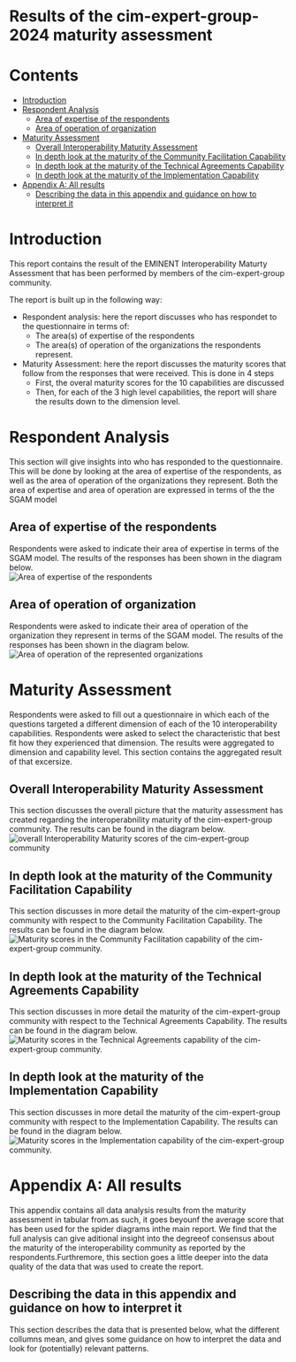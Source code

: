 
Results of the cim-expert-group-2024 maturity assessment
========================================================

Contents
========

* [Introduction](#introduction)
* [Respondent Analysis](#respondent-analysis)
	* [Area of expertise of the respondents](#area-of-expertise-of-the-respondents)
	* [Area of operation of organization](#area-of-operation-of-organization)
* [Maturity Assessment](#maturity-assessment)
	* [Overall Interoperability Maturity Assessment](#overall-interoperability-maturity-assessment)
	* [In depth look at the maturity of the Community Facilitation Capability](#in-depth-look-at-the-maturity-of-the-community-facilitation-capability)
	* [In depth look at the maturity of the Technical Agreements Capability](#in-depth-look-at-the-maturity-of-the-technical-agreements-capability)
	* [In depth look at the maturity of the Implementation Capability](#in-depth-look-at-the-maturity-of-the-implementation-capability)
* [Appendix A: All results](#appendix-a-all-results)
	* [Describing the data in this appendix and guidance on how to interpret it](#describing-the-data-in-this-appendix-and-guidance-on-how-to-interpret-it)

# Introduction


This report contains the result of the EMINENT Interoperability Maturty Assessment that has been performed by members of the cim-expert-group community. 

The report is built up in the following way:
- Respondent analysis: here the report discusses who has respondet to the questionnaire in terms of: 
    - The area(s) of expertise of the respondents
    - The area(s) of operation of the organizations the respondents represent.
- Maturity Assessment: here the report discusses the maturity scores that follow from the responses that were received. This is done in 4 steps
    - First, the overal maturity scores for the 10 capabilities are discussed
    - Then, for each of the 3 high level capabilities, the report will share the results down to the dimension level.

# Respondent Analysis


This section will give insights into who has responded to the questionnaire. This will be done by looking at the area of expertise of the respondents, as well as the area of operation of the organizations they represent. Both the area of expertise and area of operation are expressed in terms of the the SGAM model
## Area of expertise of the respondents


Respondents were asked to indicate their area of expertise in terms of the SGAM model. The results of the responses has been shown in the diagram below.  
![Area of expertise of the respondents](cim-expert-group-2024_respondents_tube_in_the_cube.png)
## Area of operation of organization


Respondents were asked to indicate their area of operation of the organization they represent in terms of the SGAM model. The results of the responses has been shown in the diagram below.  
![Area of operation of the represented organizations](cim-expert-group-2024_organizations_tube_in_the_cube.svg)
# Maturity Assessment


Respondents were asked to fill out a questionnaire in which each of the questions targeted a different dimension of each of the 10 interoperability capabilities. Respondents were asked to select the characteristic that best fit how they experienced that dimension. The results were aggregated to dimension and capability level. This section contains the aggregated result of that excersize.
## Overall Interoperability Maturity Assessment


This section discusses the overall picture that the maturity assessment has created regarding the interoperabnility maturity of the cim-expert-group community. The results can be found in the diagram below.  
![overall Interoperability Maturity scores of the cim-expert-group community](cim-expert-group-2024.svg)
## In depth look at the maturity of the Community Facilitation Capability


This section discusses in more detail the maturity of the cim-expert-group community with respect to the Community Facilitation Capability. The results can be found in the diagram below.  
![Maturity scores in the Community Facilitation capability of the cim-expert-group community.](cim-expert-group-2024_CommunityFacilitation.svg)
## In depth look at the maturity of the Technical Agreements Capability


This section discusses in more detail the maturity of the cim-expert-group community with respect to the Technical Agreements Capability. The results can be found in the diagram below.  
![Maturity scores in the Technical Agreements capability of the cim-expert-group community.](cim-expert-group-2024_TechnicalAgreements.svg)
## In depth look at the maturity of the Implementation Capability


This section discusses in more detail the maturity of the cim-expert-group community with respect to the Implementation Capability. The results can be found in the diagram below.  
![Maturity scores in the Implementation  capability of the cim-expert-group community.](cim-expert-group-2024_Implementation.svg)
# Appendix A: All results


This appendix contains all data analysis results from the maturity assessment in tabular from.as such, it goes beyounf the average score that has been used for the spider diagrams inthe main report. We find that the full analysis can give aditional insight into the degreeof consensus about the maturity of the interoperability community as reported by the respondents.Furthremore, this section goes a little deeper into the data quality of the data that was used to create the report.
## Describing the data in this appendix and guidance on how to interpret it


This section describes the data that is presented below, what the different collumns mean, and gives some guidance on how to interpret the data and look for (potentially) relevant patterns.